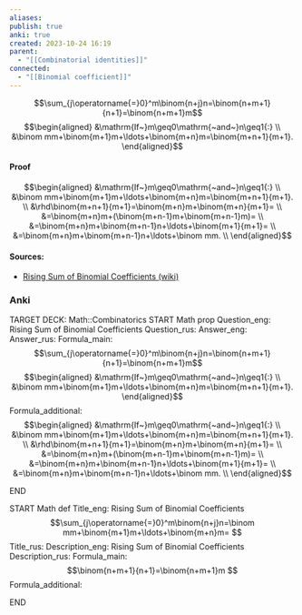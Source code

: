 ```yaml
---
aliases: 
publish: true
anki: true
created: 2023-10-24 16:19
parent:
  - "[[Combinatorial identities]]"
connected:
  - "[[Binomial coefficient]]"
---
```

$$\sum_{j\operatorname{=}0}^m\binom{n+j}n=\binom{n+m+1}{n+1}=\binom{n+m+1}m$$
$$\begin{aligned}
&\mathrm{If~}m\geq0\mathrm{~and~}n\geq1{:} \\
&\binom mm+\binom{m+1}m+\ldots+\binom{m+n}m=\binom{m+n+1}{m+1}.
\end{aligned}$$ 
#### Proof
$$\begin{aligned}
&\mathrm{If~}m\geq0\mathrm{~and~}n\geq1{:} \\
&\binom mm+\binom{m+1}m+\ldots+\binom{m+n}m=\binom{m+n+1}{m+1}. \\
&\rhd\binom{m+n+1}{m+1}=\binom{m+n}m+\binom{m+n}{m+1}= \\
&=\binom{m+n}m+(\binom{m+n-1}m+\binom{m+n-1}m)= \\
&=\binom{m+n}m+\binom{m+n-1}n+\ldots+\binom{m+1}{m+1}= \\
&=\binom{m+n}m+\binom{m+n-1}n+\ldots+\binom mm. \\
\end{aligned}$$



#### Sources:
- [Rising Sum of Binomial Coefficients (wiki)](https://proofwiki.org/wiki/Rising_Sum_of_Binomial_Coefficients "Rising Sum of Binomial Coefficients")


### Anki
TARGET DECK: Math::Combinatorics
START
Math prop
Question_eng: Rising Sum of Binomial Coefficients
Question_rus: 
Answer_eng: 
Answer_rus: 
Formula_main: $$\sum_{j\operatorname{=}0}^m\binom{n+j}n=\binom{n+m+1}{n+1}=\binom{n+m+1}m$$
$$\begin{aligned}
&\mathrm{If~}m\geq0\mathrm{~and~}n\geq1{:} \\
&\binom mm+\binom{m+1}m+\ldots+\binom{m+n}m=\binom{m+n+1}{m+1}.
\end{aligned}$$ 
Formula_additional:$$\begin{aligned}
&\mathrm{If~}m\geq0\mathrm{~and~}n\geq1{:} \\
&\binom mm+\binom{m+1}m+\ldots+\binom{m+n}m=\binom{m+n+1}{m+1}. \\
&\rhd\binom{m+n+1}{m+1}=\binom{m+n}m+\binom{m+n}{m+1}= \\
&=\binom{m+n}m+(\binom{m+n-1}m+\binom{m+n-1}m)= \\
&=\binom{m+n}m+\binom{m+n-1}n+\ldots+\binom{m+1}{m+1}= \\
&=\binom{m+n}m+\binom{m+n-1}n+\ldots+\binom mm. \\
\end{aligned}$$
<!--ID: 1698168880326-->
END


START
Math def
Title_eng: Rising Sum of Binomial Coefficients $$\sum_{j\operatorname{=}0}^m\binom{n+j}n=\binom mm+\binom{m+1}m+\ldots+\binom{m+n}m=  $$ 
Title_rus: 
Description_eng: Rising Sum of Binomial Coefficients
Description_rus: 
Formula_main: $$\binom{n+m+1}{n+1}=\binom{n+m+1}m $$
Formula_additional:
<!--ID: 1698168880333-->
END











